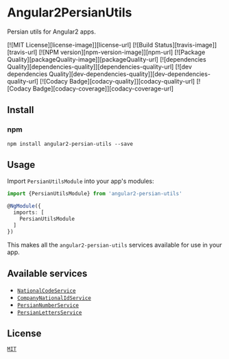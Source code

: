 # Angular2PersianUtils

Persian utils for Angular2 apps. 

[![MIT License][license-image]][license-url]
[![Build Status][travis-image]][travis-url]
[![NPM version][npm-version-image]][npm-url] 
[![Package Quality][packageQuality-image]][packageQuality-url]
[![dependencies Quality][dependencies-quality]][dependencies-quality-url]
[![dev dependencies Quality][dev-dependencies-quality]][dev-dependencies-quality-url]
[![Codacy Badge][codacy-quality]][codacy-quality-url]
[![Codacy Badge][codacy-coverage]][codacy-coverage-url]

## Install

### npm

```
npm install angular2-persian-utils --save
```

## Usage

Import `PersianUtilsModule` into your app's modules:

``` typescript
import {PersianUtilsModule} from 'angular2-persian-utils'

@NgModule({
  imports: [
    PersianUtilsModule
  ]
})
```

This makes all the `angular2-persian-utils` services available for use in your app.

## Available services

* [`NationalCodeService`](./doc/PersianUtilsModule.md)
* [`CompanyNationalIdService`](./doc/CompanyNationalIdService.md)
* [`PersianNumberService`](./doc/PersianNumberService.md)
* [`PersianLettersService`](./doc/PersianLettersService.md)

## License

[`MIT`](./LICENSE.md)